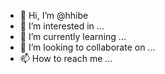 - 👋 Hi, I’m @hhibe
- 👀 I’m interested in ...
- 🌱 I’m currently learning ...
- 💞️ I’m looking to collaborate on ...
- 📫 How to reach me ...

<!---
hhibe/hhibe is a ✨ special ✨ repository because its `README.md` (this file) appears on your GitHub profile.
You can click the Preview link to take a look at your changes.
--->
